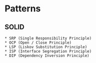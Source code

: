 # Patterns

##	 SOLID
	* SRP (Single Responsibility Principle)
	* OCP (Open / Close Principle)
	* LSP (Liskov Substitution Principle)
	* ISP (Interface Segregation Principle)
	* DIP (Dependency Inversion Principle)